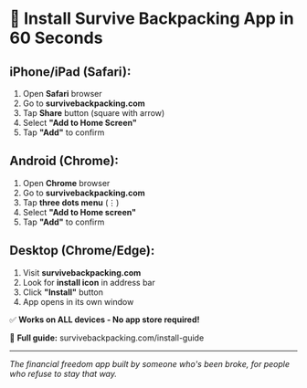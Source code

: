 # 📱 Install Survive Backpacking App in 60 Seconds

## iPhone/iPad (Safari):
1. Open **Safari** browser
2. Go to **survivebackpacking.com**
3. Tap **Share** button (square with arrow)
4. Select **"Add to Home Screen"**
5. Tap **"Add"** to confirm

## Android (Chrome):
1. Open **Chrome** browser
2. Go to **survivebackpacking.com**  
3. Tap **three dots menu** (⋮)
4. Select **"Add to Home screen"**
5. Tap **"Add"** to confirm

## Desktop (Chrome/Edge):
1. Visit **survivebackpacking.com**
2. Look for **install icon** in address bar
3. Click **"Install"** button
4. App opens in its own window

✅ **Works on ALL devices - No app store required!**

🔗 **Full guide:** survivebackpacking.com/install-guide

---

*The financial freedom app built by someone who's been broke, for people who refuse to stay that way.*